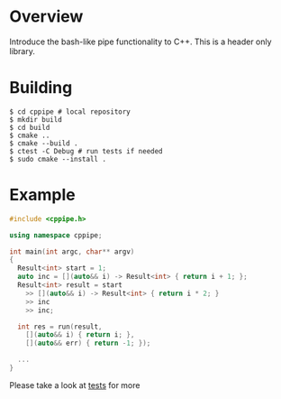 # Overview

Introduce the bash-like pipe functionality to C++. This is a header only library.

# Building

```
$ cd cppipe # local repository
$ mkdir build
$ cd build
$ cmake ..
$ cmake --build .
$ ctest -C Debug # run tests if needed
$ sudo cmake --install .
```

# Example

```cpp
#include <cppipe.h>

using namespace cppipe;

int main(int argc, char** argv)
{
  Result<int> start = 1;
  auto inc = [](auto&& i) -> Result<int> { return i + 1; };
  Result<int> result = start
    >> [](auto&& i) -> Result<int> { return i * 2; }
    >> inc
    >> inc;

  int res = run(result,
    [](auto&& i) { return i; },
    [](auto&& err) { return -1; });

  ...
}
```
Please take a look at [tests](test/) for more

